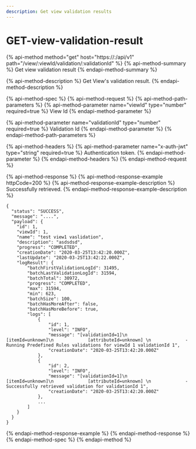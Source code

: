 ```yaml
---
description: Get view validation results
---
```


# GET-view-validation-result

{% api-method method="get" host="https://<host>:<port>/api/v1" path="/view/:viewId/validation/:validationId" %}
{% api-method-summary %}
Get view validation result
{% endapi-method-summary %}

{% api-method-description %}
Get View's validation result.
{% endapi-method-description %}

{% api-method-spec %}
{% api-method-request %}
{% api-method-path-parameters %}
{% api-method-parameter name="viewId" type="number" required=true %}
View Id
{% endapi-method-parameter %}

{% api-method-parameter name="validationId" type="number" required=true %}
Validation Id
{% endapi-method-parameter %}
{% endapi-method-path-parameters %}

{% api-method-headers %}
{% api-method-parameter name="x-auth-jwt" type="string" required=true %}
Authentication token.
{% endapi-method-parameter %}
{% endapi-method-headers %}
{% endapi-method-request %}

{% api-method-response %}
{% api-method-response-example httpCode=200 %}
{% api-method-response-example-description %}
Successfully retrieved.
{% endapi-method-response-example-description %}

```
{
  "status": "SUCCESS",
  "message": "....",
  "payload": {
    "id": 1,
    "viewId": 1,
    "name": "test view1 vaslidation",
    "description": "asdsdsd",
    "progress": "COMPLETED",
    "creationDate": "2020-03-25T13:42:20.000Z",
    "lastUpdate": "2020-03-25T13:42:22.000Z",
    "logResult": {
        "batchFirstValidationLogId": 31495,
        "batchLastValidationLogId": 31594,
        "batchTotal": 30972,
        "progress": "COMPLETED",
        "max": 31594,
        "min": 623,
        "batchSize": 100,
        "batchHasMoreAfter": false,
        "batchHasMoreBefore": true,
        "logs": [
            {
                "id": 1,
                "level": "INFO",
                "message": "[validationId=1]\n             [itemId=unknown]\n             [attributeId=unknown] \n             - Running Predefined Rules validations for viewId 1 validationId 1",
                "creationDate": "2020-03-25T13:42:20.000Z"
            },
            {
                "id": 2,
                "level": "INFO",
                "message": "[validationId=1]\n             [itemId=unknown]\n             [attributeId=unknown] \n             - Successfully retrieved validation for validationId 1",
                "creationDate": "2020-03-25T13:42:20.000Z"
            },
            ...
        ]
    }
  }
}
```
{% endapi-method-response-example %}
{% endapi-method-response %}
{% endapi-method-spec %}
{% endapi-method %}



